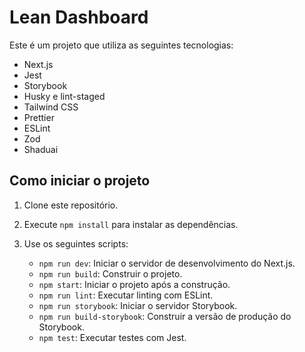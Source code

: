 # Lean Dashboard

Este é um projeto que utiliza as seguintes tecnologias:

- Next.js
- Jest
- Storybook
- Husky e lint-staged
- Tailwind CSS
- Prettier
- ESLint
- Zod
- Shaduai

## Como iniciar o projeto

1. Clone este repositório.
2. Execute `npm install` para instalar as dependências.
3. Use os seguintes scripts:

   - `npm run dev`: Iniciar o servidor de desenvolvimento do Next.js.
   - `npm run build`: Construir o projeto.
   - `npm start`: Iniciar o projeto após a construção.
   - `npm run lint`: Executar linting com ESLint.
   - `npm run storybook`: Iniciar o servidor Storybook.
   - `npm run build-storybook`: Construir a versão de produção do Storybook.
   - `npm test`: Executar testes com Jest.
